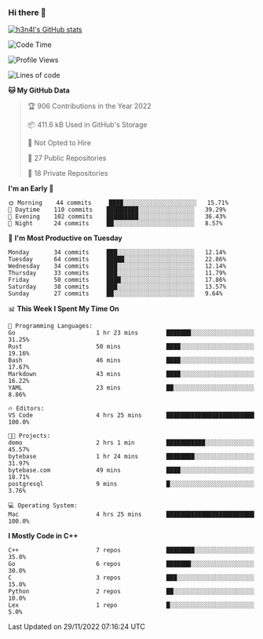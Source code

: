 ### Hi there 👋

[![h3n4l's GitHub stats](https://github-readme-stats.vercel.app/api?username=h3n4l&count_private=true&show_icons=true&theme=radical)](https://github.com/h3n4l/github-readme-stats)

<!--START_SECTION:waka-->
![Code Time](http://img.shields.io/badge/Code%20Time-776%20hrs%208%20mins-blue)

![Profile Views](http://img.shields.io/badge/Profile%20Views-0-blue)

![Lines of code](https://img.shields.io/badge/From%20Hello%20World%20I%27ve%20Written-44%20Thousand%20lines%20of%20code-blue)

**🐱 My GitHub Data** 

> 🏆 906 Contributions in the Year 2022
 > 
> 📦 411.6 kB Used in GitHub's Storage 
 > 
> 🚫 Not Opted to Hire
 > 
> 📜 27 Public Repositories 
 > 
> 🔑 18 Private Repositories  
 > 
**I'm an Early 🐤** 

```text
🌞 Morning    44 commits     ████░░░░░░░░░░░░░░░░░░░░░   15.71% 
🌆 Daytime    110 commits    █████████░░░░░░░░░░░░░░░░   39.29% 
🌃 Evening    102 commits    █████████░░░░░░░░░░░░░░░░   36.43% 
🌙 Night      24 commits     ██░░░░░░░░░░░░░░░░░░░░░░░   8.57%

```
📅 **I'm Most Productive on Tuesday** 

```text
Monday       34 commits     ███░░░░░░░░░░░░░░░░░░░░░░   12.14% 
Tuesday      64 commits     █████░░░░░░░░░░░░░░░░░░░░   22.86% 
Wednesday    34 commits     ███░░░░░░░░░░░░░░░░░░░░░░   12.14% 
Thursday     33 commits     ███░░░░░░░░░░░░░░░░░░░░░░   11.79% 
Friday       50 commits     ████░░░░░░░░░░░░░░░░░░░░░   17.86% 
Saturday     38 commits     ███░░░░░░░░░░░░░░░░░░░░░░   13.57% 
Sunday       27 commits     ██░░░░░░░░░░░░░░░░░░░░░░░   9.64%

```


📊 **This Week I Spent My Time On** 

```text
💬 Programming Languages: 
Go                       1 hr 23 mins        ███████░░░░░░░░░░░░░░░░░░   31.25% 
Rust                     50 mins             ████░░░░░░░░░░░░░░░░░░░░░   19.16% 
Bash                     46 mins             ████░░░░░░░░░░░░░░░░░░░░░   17.67% 
Markdown                 43 mins             ████░░░░░░░░░░░░░░░░░░░░░   16.22% 
YAML                     23 mins             ██░░░░░░░░░░░░░░░░░░░░░░░   8.86%

🔥 Editors: 
VS Code                  4 hrs 25 mins       █████████████████████████   100.0%

🐱‍💻 Projects: 
demo                     2 hrs 1 min         ███████████░░░░░░░░░░░░░░   45.57% 
bytebase                 1 hr 24 mins        ████████░░░░░░░░░░░░░░░░░   31.97% 
bytebase.com             49 mins             ████░░░░░░░░░░░░░░░░░░░░░   18.71% 
postgresql               9 mins              █░░░░░░░░░░░░░░░░░░░░░░░░   3.76%

💻 Operating System: 
Mac                      4 hrs 25 mins       █████████████████████████   100.0%

```

**I Mostly Code in C++** 

```text
C++                      7 repos             ████████░░░░░░░░░░░░░░░░░   35.0% 
Go                       6 repos             ███████░░░░░░░░░░░░░░░░░░   30.0% 
C                        3 repos             ███░░░░░░░░░░░░░░░░░░░░░░   15.0% 
Python                   2 repos             ██░░░░░░░░░░░░░░░░░░░░░░░   10.0% 
Lex                      1 repo              █░░░░░░░░░░░░░░░░░░░░░░░░   5.0%

```



 Last Updated on 29/11/2022 07:16:24 UTC
<!--END_SECTION:waka-->

